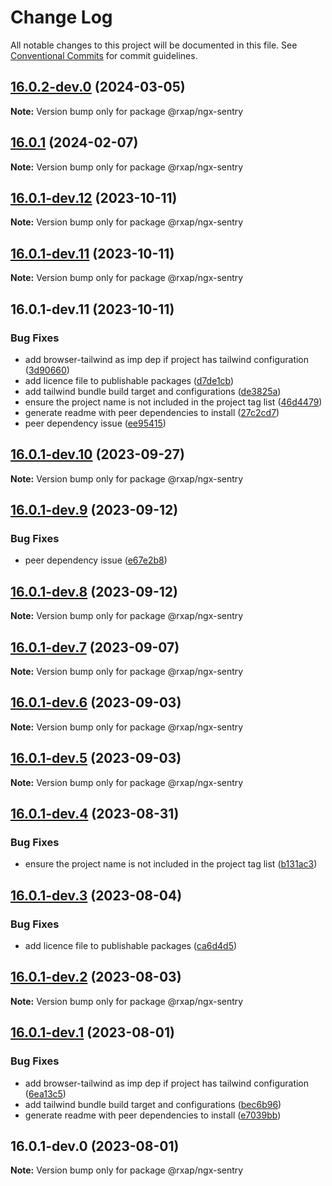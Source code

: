 # Change Log

All notable changes to this project will be documented in this file.
See [Conventional Commits](https://conventionalcommits.org) for commit guidelines.

## [16.0.2-dev.0](https://gitlab.com/rxap/packages/compare/@rxap/ngx-sentry@16.0.1...@rxap/ngx-sentry@16.0.2-dev.0) (2024-03-05)

**Note:** Version bump only for package @rxap/ngx-sentry

## [16.0.1](https://gitlab.com/rxap/packages/compare/@rxap/ngx-sentry@16.0.1-dev.12...@rxap/ngx-sentry@16.0.1) (2024-02-07)

**Note:** Version bump only for package @rxap/ngx-sentry

## [16.0.1-dev.12](https://gitlab.com/rxap/packages/compare/@rxap/ngx-sentry@16.0.1-dev.11...@rxap/ngx-sentry@16.0.1-dev.12) (2023-10-11)

**Note:** Version bump only for package @rxap/ngx-sentry

## [16.0.1-dev.11](https://gitlab.com/rxap/packages/compare/@rxap/ngx-sentry@16.0.1-dev.11...@rxap/ngx-sentry@16.0.1-dev.11) (2023-10-11)

**Note:** Version bump only for package @rxap/ngx-sentry

## 16.0.1-dev.11 (2023-10-11)

### Bug Fixes

- add browser-tailwind as imp dep if project has tailwind configuration ([3d90660](https://gitlab.com/rxap/packages/commit/3d906604470f4f26d157f4683afe72b3dd8baae3))
- add licence file to publishable packages ([d7de1cb](https://gitlab.com/rxap/packages/commit/d7de1cb9db1bd1628f37084e3b0ffd1755aa75f6))
- add tailwind bundle build target and configurations ([de3825a](https://gitlab.com/rxap/packages/commit/de3825a0e2977389f81cc4ce63e510767ca25810))
- ensure the project name is not included in the project tag list ([46d4479](https://gitlab.com/rxap/packages/commit/46d44798258ea1b20df9d4408b9c0809f55027b2))
- generate readme with peer dependencies to install ([27c2cd7](https://gitlab.com/rxap/packages/commit/27c2cd7d98f0c8a499b8c30719f49d69e4970ae9))
- peer dependency issue ([ee95415](https://gitlab.com/rxap/packages/commit/ee95415370d9ef2396916d6c25061a0df791034a))

## [16.0.1-dev.10](https://gitlab.com/rxap/packages/compare/@rxap/ngx-sentry@16.0.1-dev.9...@rxap/ngx-sentry@16.0.1-dev.10) (2023-09-27)

**Note:** Version bump only for package @rxap/ngx-sentry

## [16.0.1-dev.9](https://gitlab.com/rxap/packages/compare/@rxap/ngx-sentry@16.0.1-dev.8...@rxap/ngx-sentry@16.0.1-dev.9) (2023-09-12)

### Bug Fixes

- peer dependency issue ([e67e2b8](https://gitlab.com/rxap/packages/commit/e67e2b8eb884b598536d16c2c544a9ad9be5b53e))

## [16.0.1-dev.8](https://gitlab.com/rxap/packages/compare/@rxap/ngx-sentry@16.0.1-dev.7...@rxap/ngx-sentry@16.0.1-dev.8) (2023-09-12)

**Note:** Version bump only for package @rxap/ngx-sentry

## [16.0.1-dev.7](https://gitlab.com/rxap/packages/compare/@rxap/ngx-sentry@16.0.1-dev.6...@rxap/ngx-sentry@16.0.1-dev.7) (2023-09-07)

**Note:** Version bump only for package @rxap/ngx-sentry

## [16.0.1-dev.6](https://gitlab.com/rxap/packages/compare/@rxap/ngx-sentry@16.0.1-dev.5...@rxap/ngx-sentry@16.0.1-dev.6) (2023-09-03)

**Note:** Version bump only for package @rxap/ngx-sentry

## [16.0.1-dev.5](https://gitlab.com/rxap/packages/compare/@rxap/ngx-sentry@16.0.1-dev.4...@rxap/ngx-sentry@16.0.1-dev.5) (2023-09-03)

**Note:** Version bump only for package @rxap/ngx-sentry

## [16.0.1-dev.4](https://gitlab.com/rxap/packages/compare/@rxap/ngx-sentry@16.0.1-dev.3...@rxap/ngx-sentry@16.0.1-dev.4) (2023-08-31)

### Bug Fixes

- ensure the project name is not included in the project tag list ([b131ac3](https://gitlab.com/rxap/packages/commit/b131ac3bd92b3b8799d62f15bbd30a1997d7c753))

## [16.0.1-dev.3](https://gitlab.com/rxap/packages/compare/@rxap/ngx-sentry@16.0.1-dev.2...@rxap/ngx-sentry@16.0.1-dev.3) (2023-08-04)

### Bug Fixes

- add licence file to publishable packages ([ca6d4d5](https://gitlab.com/rxap/packages/commit/ca6d4d509a743b89bad5ed7ae935d3007231705a))

## [16.0.1-dev.2](https://gitlab.com/rxap/packages/compare/@rxap/ngx-sentry@16.0.1-dev.1...@rxap/ngx-sentry@16.0.1-dev.2) (2023-08-03)

**Note:** Version bump only for package @rxap/ngx-sentry

## [16.0.1-dev.1](https://gitlab.com/rxap/packages/compare/@rxap/ngx-sentry@16.0.1-dev.0...@rxap/ngx-sentry@16.0.1-dev.1) (2023-08-01)

### Bug Fixes

- add browser-tailwind as imp dep if project has tailwind configuration ([6ea13c5](https://gitlab.com/rxap/packages/commit/6ea13c5f9b4e652436bf1da879b564d1ed7b8061))
- add tailwind bundle build target and configurations ([bec6b96](https://gitlab.com/rxap/packages/commit/bec6b96be15bbc11ad072ccefdcaf7df9e8fea52))
- generate readme with peer dependencies to install ([e7039bb](https://gitlab.com/rxap/packages/commit/e7039bb5e86ffeadfe7cc92d5fc71d32f8efb4fb))

## 16.0.1-dev.0 (2023-08-01)

**Note:** Version bump only for package @rxap/ngx-sentry
